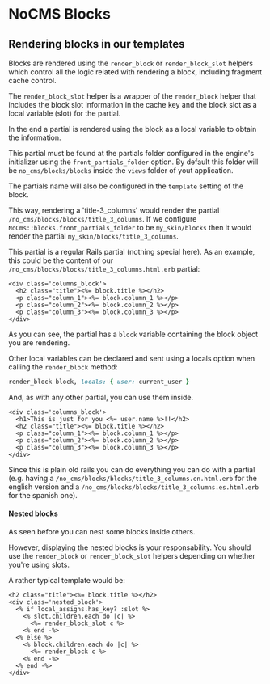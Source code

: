 # NoCMS Blocks

## Rendering blocks in our templates

Blocks are rendered using the `render_block` or `render_block_slot` helpers
which control all the logic related with rendering a block, including fragment
cache control.

The `render_block_slot` helper is a wrapper of the `render_block` helper that
includes the block slot information in the cache key and the block slot as a
local variable (slot) for the partial.

In the end a partial is rendered using the block as a local variable to obtain
the information.

This partial must be found at the partials folder configured in the engine's
initializer using the `front_partials_folder` option. By default this folder will
be `no_cms/blocks/blocks` inside the `views` folder of yout application.

The partials name will also be configured in the `template` setting of the
block.

This way, rendering a 'title-3_columns' would render the partial
`/no_cms/blocks/blocks/title_3_columns`. If we configure
`NoCms::blocks.front_partials_folder` to be `my_skin/blocks` then it would
render the partial `my_skin/blocks/title_3_columns`.

This partial is a regular Rails partial (nothing special here). As an example,
this could be the content of our
`/no_cms/blocks/blocks/title_3_columns.html.erb` partial:

```erb
<div class='columns_block'>
  <h2 class="title"><%= block.title %></h2>
  <p class="column_1"><%= block.column_1 %></p>
  <p class="column_2"><%= block.column_2 %></p>
  <p class="column_3"><%= block.column_3 %></p>
</div>
```

As you can see, the partial has a `block` variable containing the block object
you are rendering.

Other local variables can be declared and sent using a locals option when
calling the `render_block` method:

```ruby
render_block block, locals: { user: current_user }
```

And, as with any other partial, you can use them inside.

```erb
<div class='columns_block'>
  <h1>This is just for you <%= user.name %>!!</h2>
  <h2 class="title"><%= block.title %></h2>
  <p class="column_1"><%= block.column_1 %></p>
  <p class="column_2"><%= block.column_2 %></p>
  <p class="column_3"><%= block.column_3 %></p>
</div>
```


Since this is plain old rails you can do everything you can do with a partial
(e.g. having a `/no_cms/blocks/blocks/title_3_columns.en.html.erb` for the
english version and a `/no_cms/blocks/blocks/title_3_columns.es.html.erb` for
the spanish one).


#### Nested blocks

As seen before you can nest some blocks inside others.

However, displaying the nested blocks is your responsability. You should use the
`render_block` or `render_block_slot` helpers depending on whether you're using
slots.

A rather typical template would be:

```erb
<h2 class="title"><%= block.title %></h2>
<div class='nested_block'>
  <% if local_assigns.has_key? :slot %>
    <% slot.children.each do |c| %>
      <%= render_block_slot c %>
    <% end -%>
  <% else %>
    <% block.children.each do |c| %>
      <%= render_block c %>
    <% end -%>
  <% end -%>
</div>
```
